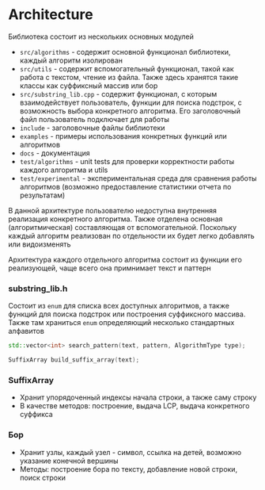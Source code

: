 # Architecture

Библиотека состоит из нескольких основных модулей
* ```src/algorithms``` - содержит основной функционал библиотеки, каждый алгоритм изолирован
* ```src/utils``` - содержит вспомогательный функционал, такой как работа с текстом, чтение из файла. Также здесь 
хранятся такие классы как суффиксный массив или бор
* ```src/substring_lib.cpp``` - содержит функционал, с которым взаимодействует пользователь, функции для поиска 
подстрок, с возможность выбора конкретного алгоритма. Его заголовочный файл пользователь подключает для работы
* ```include``` - заголовочные файлы библиотеки
* ```examples``` - примеры использования конкретных функций или алгоритмов
* ```docs``` - документация
* ```test/algorithms``` - unit tests для проверки корректности работы каждого алгоритма и utils
* ```test/experimental``` - экспериментальная среда для сравнения работы алгоритмов (возможно предоставление статистики отчета по результатам)

В данной архитектуре пользователю недоступна внутренняя реализация конкретного алгоритма. Также отделена 
основная (алгоритмическая) составляющая от вспомогательной. Поскольку каждый алгоритм реализован по отдельности 
их будет легко добавлять или видоизменять

Архитектура каждого отдельного алгоритма состоит из функции его реализующей, чаще всего она примнимает текст и паттерн

### substring_lib.h
Состоит из ```enum``` для списка всех доступных алгоритмов, а также функций для поиска подстрок или построения суффиксного массива.
Также там храниться ```enum``` определяющий несколько стандартных алфавитов

```c++
std::vector<int> search_pattern(text, pattern, AlgorithmType type);

SuffixArray build_suffix_array(text);
```

### SuffixArray
* Хранит упорядоченный индексы начала строки, а также саму строку
* В качестве методов: построение, выдача LCP, выдача конкретного суффикса

### Бор
* Хранит узлы, каждый узел - символ, ссылка на детей, возможно указание конечной вершины
* Методы: построение бора по тексту, добавление новой строки, поиск строки
